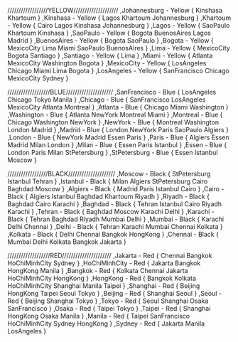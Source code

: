//////////////////YELLOW////////////////////
,Johannesburg - Yellow {
     Kinshasa Khartoum 
} 
,Kinshasa - Yellow {
     Lagos Khartoum Johannesburg 
} 
,Khartoum - Yellow {
     Cairo Lagos Kinshasa Johannesburg 
} 
,Lagos - Yellow {
     SaoPaulo Khartoum Kinshasa 
} 
,SaoPaulo - Yellow {
     Bogota BuenosAires Lagos Madrid 
}
 ,BuenosAires - Yellow {
      Bogota SaoPaulo 
} 
,Bogota - Yellow {
     MexicoCity Lima Miami SaoPaulo BuenosAires 
} 
,Lima - Yellow {
     MexicoCity Bogota Santiago 
} 
,Santiago - Yellow {
     Lima 
} 
,Miami - Yellow {
     Atlanta MexicoCity Washington Bogota 
} 
,MexicoCity - Yellow {
     LosAngeles Chicago Miami Lima Bogota 
} 
,LosAngeles - Yellow {
     SanFrancisco Chicago MexicoCity Sydney 
}

///////////////////BLUE///////////////////// 
,SanFrancisco - Blue {
     LosAngeles Chicago Tokyo Manila 
} 
,Chicago - Blue {
     SanFrancisco LosAngeles MexicoCity Atlanta Montreal 
} 
,Atlanta - Blue {
     Chicago Miami Washington 
} 
,Washington - Blue {
     Atlanta NewYork Montreal Miami 
} 
,Montreal - Blue {
     Chicago Washington NewYork 
} 
,NewYork - Blue {
     Montreal Washington London Madrid 
} 
,Madrid - Blue {
     London NewYork Paris SaoPaulo Algiers 
} 
,London - Blue {
     NewYork Madrid Essen Paris 
} 
,Paris - Blue {
     Algiers Essen Madrid Milan London 
}
 ,Milan - Blue {
      Essen Paris Istanbul 
} 
,Essen - Blue {
     London Paris Milan StPetersburg 
} 
,StPetersburg - Blue {
     Essen Istanbul Moscow 
}

//////////////////BLACK///////////////////// 
,Moscow - Black {
     StPetersburg Istanbul Tehran 
} 
,Istanbul - Black {
     Milan Algiers StPetersburg Cairo Baghdad Moscow 
} 
,Algiers - Black {
     Madrid Paris Istanbul Cairo 
} 
,Cairo - Black {
     Algiers Istanbul Baghdad Khartoum Riyadh 
} 
,Riyadh - Black {
     Baghdad Cairo Karachi 
} 
,Baghdad - Black {
     Tehran Istanbul Cairo Riyadh Karachi 
} 
,Tehran - Black {
     Baghdad Moscow Karachi Delhi 
} 
,Karachi - Black {
     Tehran Baghdad Riyadh Mumbai Delhi 
} 
,Mumbai - Black {
     Karachi Delhi Chennai 
}
 ,Delhi - Black {
      Tehran Karachi Mumbai Chennai Kolkata 
} 
,Kolkata - Black {
     Delhi Chennai Bangkok HongKong 
} 
,Chennai - Black {
     Mumbai Delhi Kolkata Bangkok Jakarta 
}

///////////////////RED////////////////////// 
,Jakarta - Red {
     Chennai Bangkok HoChiMinhCity Sydney 
} 
,HoChiMinhCity - Red {
     Jakarta Bangkok HongKong Manila 
} 
,Bangkok - Red {
     Kolkata Chennai Jakarta HoChiMinhCity HongKong 
} 
,HongKong - Red {
     Bangkok Kolkata HoChiMinhCity Shanghai Manila Taipei 
} 
,Shanghai - Red {
     Beijing HongKong Taipei Seoul Tokyo 
} 
,Beijing - Red {
     Shanghai Seoul 
}
 ,Seoul - Red {
      Beijing Shanghai Tokyo 
} 
,Tokyo - Red {
     Seoul Shanghai Osaka SanFrancisco 
} 
,Osaka - Red {
     Taipei Tokyo 
} 
,Taipei - Red {
     Shanghai HongKong Osaka Manila 
} 
,Manila - Red {
     Taipei SanFrancisco HoChiMinhCity Sydney HongKong
} 
,Sydney - Red {
     Jakarta Manila LosAngeles 
}